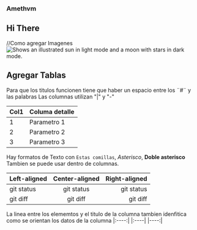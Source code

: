 ### Amethvm
## Hi There


//Como agregar Imagenes
<picture>
  <source media="(prefers-color-scheme: dark)" srcset="[https://user-images.githubusercontent.com/25423296/163456776-7f95b81a-f1ed-45f7-b7ab-8fa810d529fa.png](https://www.bing.com/images/search?view=detailV2&ccid=xiJXyU1H&id=7C8115BEFDABE110387D5E76AE2606F31B0BC939&thid=OIP.xiJXyU1HlmsfFGR33P2J0AHaFj&mediaurl=https%3a%2f%2fi.ytimg.com%2fvi%2fReLD6bm1KcU%2fhqdefault.jpg&cdnurl=https%3a%2f%2fth.bing.com%2fth%2fid%2fR.c62257c94d47966b1f146477dcfd89d0%3frik%3dOckLG%252fMGJq52Xg%26pid%3dImgRaw%26r%3d0%26sres%3d1%26sresct%3d1%26srh%3d799%26srw%3d1066&exph=360&expw=480&q=chems&simid=608045465769631310&FORM=IRPRST&ck=1362DB6CFD412675492C66AC82D7E629&selectedIndex=4&itb=0&ajaxhist=0&ajaxserp=0)">
  <source media="(prefers-color-scheme: light)" srcset="https://user-images.githubusercontent.com/25423296/163456779-a8556205-d0a5-45e2-ac17-42d089e3c3f8.png">
  <img alt="Shows an illustrated sun in light mode and a moon with stars in dark mode." src="https://user-images.githubusercontent.com/25423296/163456779-a8556205-d0a5-45e2-ac17-42d089e3c3f8.png">
</picture>

## Agregar Tablas
Para que los titulos funcionen tiene que haber un espacio entre los ¨#¨ y las palabras
Las columnas utilizan "|" y "-"

| Col1 | Columa detalle |
|-----|---------------|
|     1|  Parametro 1  |
|     2|  Parametro 2  |
|     3|  Parametro 3  |

Hay formatos de Texto con `Estas comillas`, *Asterisco*, **Doble asterisco**
Tambien se puede usar dentro de columnas.

| Left-aligned | Center-aligned | Right-aligned |
| :---         |     :---:      |          ---: |
| git status   | git status     | git status    |
| git diff     | git diff       | git diff      |

 La linea entre los elememtos y el titulo de la columna tambien idenfitica como se orientan los datos de la columna  |:----:| |:----| |----:| 
